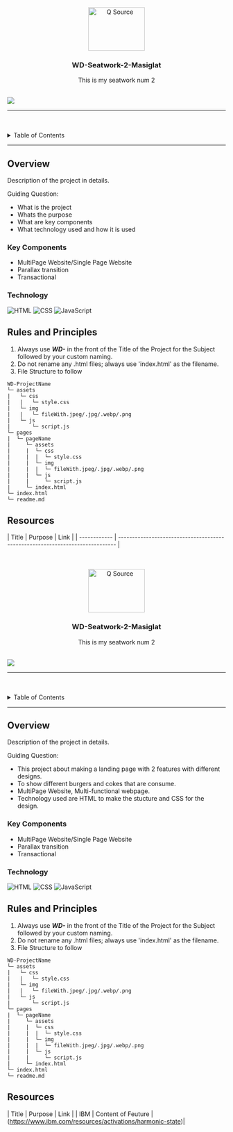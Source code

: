 <a name="readme-top">

<br/>

<br />
<div align="center">
  <a href="https://github.com/MJmasiglat">
  <!-- TODO: If you want to add logo or banner you can add it here -->
    <img src="https://th.bing.com/th/id/R.572e4f51d0a4d67669784df53026b5a7?rik=lv9i04y8yl33Dg&riu=http%3a%2f%2fupload.wikimedia.org%2fwikipedia%2fcommons%2f3%2f33%2fVanamo_Logo.png&ehk=Ix3NOUWRAegY6L3gmUWwTNm0Gee%2faq3jB0ZwGhiKFRk%3d&risl=&pid=ImgRaw&r=0" alt="Q Source" width="130" height="100">
  </a>
<!-- TODO: Change Title to the name of the title of your Project -->
  <h3 align="center">WD-Seatwork-2-Masiglat</h3>
</div>
<!-- TODO: Make a short description --> 
<div align="center">
  This is my seatwork num 2
</div>

<br />

<!-- TODO: Change the zyx-0314 into your github username  -->
<!-- TODO: Change the WD-Template-Project into the same name of your folder -->

![](https://visit-counter.vercel.app/counter.png?page=MJmasiglat/WD-Seatwork-2-Masiglat)

---

<br />
<br />

<!-- TODO: If you want to add more layers for your readme -->
<details>
  <summary>Table of Contents</summary>
  <ol>
    <li>
      <a href="#overview">Overview</a>
      <ol>
        <li>
          <a href="#key-components">Key Components</a>
        </li>
        <li>
          <a href="#technology">Technology</a>
        </li>
      </ol>
    </li>
    <li>
      <a href="#rules-and-principles">Rules and Principles</a>
    </li>
    <li>
      <a href="#resources">Resources</a>
    </li>
  </ol>
</details>

---

## Overview

<!-- TODO: To be changed -->
<!-- The following are just sample -->

Description of the project in details.

Guiding Question:

- What is the project
- Whats the purpose
- What are key components
- What technology used and how it is used

### Key Components

<!-- TODO: List of Key Components -->
<!-- The following are just sample -->

- MultiPage Website/Single Page Website
- Parallax transition
- Transactional

### Technology

<!-- TODO: List of Technology Used -->

![HTML](https://img.shields.io/badge/HTML-E34F26?style=for-the-badge&logo=html5&logoColor=white)
![CSS](https://img.shields.io/badge/CSS-1572B6?style=for-the-badge&logo=css3&logoColor=white)
![JavaScript](https://img.shields.io/badge/JavaScript-F7DF1E?style=for-the-badge&logo=javascript&logoColor=white)

## Rules and Principles

1. Always use **_WD-_** in the front of the Title of the Project for the Subject followed by your custom naming.
2. Do not rename any .html files; always use 'index.html' as the filename.
3. File Structure to follow

```
WD-ProjectName
└─ assets
|   └─ css
|   |   └─ style.css
|   └─ img
|   |   └─ fileWith.jpeg/.jpg/.webp/.png
|   └─ js
|       └─ script.js
└─ pages
|  └─ pageName
|     └─ assets
|     |  └─ css
|     |  |  └─ style.css
|     |  └─ img
|     |  |  └─ fileWith.jpeg/.jpg/.webp/.png
|     |  └─ js
|     |     └─ script.js
|     └─ index.html
└─ index.html
└─ readme.md
```

## Resources

<!-- TODO: Add References -->

| Title        | Purpose                                                                       | Link          |
| ------------ | ----------------------------------------------------------------------------- | <a name="readme-top">

<br/>

<br />
<div align="center">
  <a href="https://github.com/MJmasiglat">
  <!-- TODO: If you want to add logo or banner you can add it here -->
    <img src="https://th.bing.com/th/id/R.572e4f51d0a4d67669784df53026b5a7?rik=lv9i04y8yl33Dg&riu=http%3a%2f%2fupload.wikimedia.org%2fwikipedia%2fcommons%2f3%2f33%2fVanamo_Logo.png&ehk=Ix3NOUWRAegY6L3gmUWwTNm0Gee%2faq3jB0ZwGhiKFRk%3d&risl=&pid=ImgRaw&r=0" alt="Q Source" width="130" height="100">
  </a>
<!-- TODO: Change Title to the name of the title of your Project -->
  <h3 align="center">WD-Seatwork-2-Masiglat</h3>
</div>
<!-- TODO: Make a short description --> 
<div align="center">
  This is my seatwork num 2
</div>

<br />

<!-- TODO: Change the zyx-0314 into your github username  -->
<!-- TODO: Change the WD-Template-Project into the same name of your folder -->

![](https://visit-counter.vercel.app/counter.png?page=MJmasiglat/WD-Seatwork-2-Masiglat)

---

<br />
<br />

<!-- TODO: If you want to add more layers for your readme -->
<details>
  <summary>Table of Contents</summary>
  <ol>
    <li>
      <a href="#overview">Overview</a>
      <ol>
        <li>
          <a href="#key-components">Key Components</a>
        </li>
        <li>
          <a href="#technology">Technology</a>
        </li>
      </ol>
    </li>
    <li>
      <a href="#rules-and-principles">Rules and Principles</a>
    </li>
    <li>
      <a href="#resources">Resources</a>
    </li>
  </ol>
</details>

---

## Overview

<!-- TODO: To be changed -->
<!-- The following are just sample -->

Description of the project in details.

Guiding Question:

- This project about making a landing page with 2 features with different designs.
- To show different burgers and cokes that are consume.
- MultiPage Website, Multi-functional webpage.
- Technology used are HTML to make the stucture and CSS for the design.

### Key Components

<!-- TODO: List of Key Components -->
<!-- The following are just sample -->

- MultiPage Website/Single Page Website
- Parallax transition
- Transactional

### Technology

<!-- TODO: List of Technology Used -->

![HTML](https://img.shields.io/badge/HTML-E34F26?style=for-the-badge&logo=html5&logoColor=white)
![CSS](https://img.shields.io/badge/CSS-1572B6?style=for-the-badge&logo=css3&logoColor=white)
![JavaScript](https://img.shields.io/badge/JavaScript-F7DF1E?style=for-the-badge&logo=javascript&logoColor=white)

## Rules and Principles

1. Always use **_WD-_** in the front of the Title of the Project for the Subject followed by your custom naming.
2. Do not rename any .html files; always use 'index.html' as the filename.
3. File Structure to follow

```
WD-ProjectName
└─ assets
|   └─ css
|   |   └─ style.css
|   └─ img
|   |   └─ fileWith.jpeg/.jpg/.webp/.png
|   └─ js
|       └─ script.js
└─ pages
|  └─ pageName
|     └─ assets
|     |  └─ css
|     |  |  └─ style.css
|     |  └─ img
|     |  |  └─ fileWith.jpeg/.jpg/.webp/.png
|     |  └─ js
|     |     └─ script.js
|     └─ index.html
└─ index.html
└─ readme.md
```

## Resources

<!-- TODO: Add References -->

|   Title          | Purpose              |                   Link                 |
| IBM |  Content of Feuture  |(https://www.ibm.com/resources/activations/harmonic-state)|